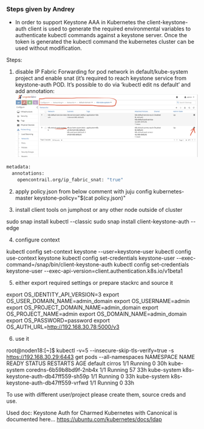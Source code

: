 ### Steps given by Andrey

* In order to support Keystone AAA in Kubernetes the client-keystone-auth client is used to generate the required environmental variables to authenticate kubectl commands against a keystone server. Once the token is generated the kubectl command the kubernetes cluster can be used without modification. 

Steps:

1. disable IP Fabric Forwarding for pod network in default/kube-system project and enable snat (it’s required to reach keystone service from keystone-auth POD. It’s possible to do via ‘kubectl edit ns default’ and add annotation:
![alt disable-ip-fabric](disable_ip_fabric.png)

```sh
metadata:
  annotations:
    opencontrail.org/ip_fabric_snat: "true"
```

2. apply policy.json from below comment with juju config kubernetes-master keystone-policy="$(cat policy.json)"

3. install client tools on jumphost or any other node outside of cluster

sudo snap install kubectl --classic
sudo snap install client-keystone-auth --edge

4. configure context

kubectl config set-context keystone --user=keystone-user
kubectl config use-context keystone
kubectl config set-credentials keystone-user --exec-command=/snap/bin/client-keystone-auth
kubectl config set-credentials keystone-user --exec-api-version=client.authentication.k8s.io/v1beta1

5. either export required settings or prepare stackrc and source it

export OS_IDENTITY_API_VERSION=3
export OS_USER_DOMAIN_NAME=admin_domain
export OS_USERNAME=admin
export OS_PROJECT_DOMAIN_NAME=admin_domain
export OS_PROJECT_NAME=admin
export OS_DOMAIN_NAME=admin_domain
export OS_PASSWORD=password
export OS_AUTH_URL=http://192.168.30.78:5000/v3

6. use it

root@noden18:[~]$ kubectl -v=5 --insecure-skip-tls-verify=true -s https://192.168.30.29:6443 get pods --all-namespaces
NAMESPACE     NAME                                READY   STATUS    RESTARTS   AGE
default       cirros                              1/1     Running   0          30h
kube-system   coredns-6b59b8bd9f-2nb4x            1/1     Running   57         33h
kube-system   k8s-keystone-auth-db47ff559-sh59p   1/1     Running   0          33h
kube-system   k8s-keystone-auth-db47ff559-vrfwd   1/1     Running   0          33h

To use with different user/project please create them, source creds and use.

Used doc: Keystone Auth for Charmed Kubernetes with Canonical is documented here… https://ubuntu.com/kubernetes/docs/ldap